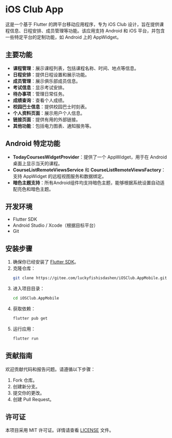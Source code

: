 # iOS Club App

这是一个基于 Flutter 的跨平台移动应用程序，专为 iOS Club 设计，旨在提供课程信息、日程安排、成员管理等功能。该应用支持 Android 和 iOS 平台，并包含一些特定平台的定制功能，如 Android 上的 AppWidget。

## 主要功能

- **课程管理**：展示课程列表，包括课程名称、时间、地点等信息。
- **日程安排**：提供日程设置和展示功能。
- **成员管理**：展示俱乐部成员信息。
- **考试信息**：显示考试安排。
- **待办事项**：管理日常任务。
- **成绩查询**：查看个人成绩。
- **校园巴士信息**：提供校园巴士时刻表。
- **个人资料页面**：展示用户个人信息。
- **链接页面**：提供有用的外部链接。
- **其他功能**：包括电力图表、通知服务等。

## Android 特定功能

- **TodayCoursesWidgetProvider**：提供了一个 AppWidget，用于在 Android 桌面上显示当天的课程。
- **CourseListRemoteViewsService** 和 **CourseListRemoteViewsFactory**：支持 AppWidget 的远程视图服务和数据绑定。
- **暗色主题支持**：所有Android组件均支持暗色主题，能够根据系统设置自动适配亮色和暗色主题。

## 开发环境

- Flutter SDK
- Android Studio / Xcode（根据目标平台）
- Git

## 安装步骤

1. 确保你已经安装了 [Flutter SDK](https://flutter.dev/docs/get-started/install)。
2. 克隆仓库：
   ```bash
   git clone https://gitee.com/luckyfishisdashen/iOSClub.AppMobile.git
   ```
3. 进入项目目录：
   ```bash
   cd iOSClub.AppMobile
   ```
4. 获取依赖：
   ```bash
   flutter pub get
   ```
5. 运行应用：
   ```bash
   flutter run
   ```

## 贡献指南

欢迎贡献代码和报告问题。请遵循以下步骤：

1. Fork 仓库。
2. 创建新分支。
3. 提交你的更改。
4. 创建 Pull Request。

## 许可证

本项目采用 MIT 许可证。详情请查看 [LICENSE](LICENSE) 文件。